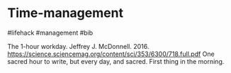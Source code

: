 # Time-management

#lifehack #management #bib

The 1-hour workday.  Jeffrey J. McDonnell. 2016.
https://science.sciencemag.org/content/sci/353/6300/718.full.pdf
One sacred hour to write, but every day, and sacred. First thing in the morning.